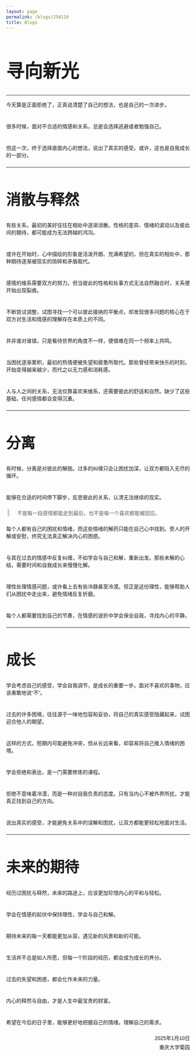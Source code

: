 ```yaml
---
layout: page
permalink: /blogs/250110
title: Blogs
---
```


<style>
  /* 定义两种字体 */
  @font-face {
    font-family: 'TitleFont';  /* 标题字体 */
    src: url('/assets/fonts/SMILEYSANS.TTF') format('truetype');
  }

  @font-face {
    font-family: 'BodyFont';  /* 正文字体 */
    src: url('/assets/fonts/DENG.TTF') format('truetype');
  }

  

  /* 正文字体设置 */
  body {
    font-family: 'BodyFont', sans-serif;  /* 正文使用BodyFont */
  }
  p {
    font-family: 'BodyFont', sans-serif;  /* 正文使用BodyFont */
    margin-top: 15px;  /* 设置段落顶部间距，例如15px */
    margin-bottom: 23px;  /* 设置段落底部间距，例如15px */
    }
  h1 {
    font-size:50px;
  }
  h2 {
    font-size:40px;
  }
    
/* 设置 blockquote 和 q 的字体 */
  blockquote {font-weight: normal;
    font-family: 'TitleFont', sans-serif;  /* 引用使用BodyFont */
    /* font-style: italic;  设置引用的字体样式为斜体 */
    border-left: 5px solid #ccc;  /* 添加左边框以突出显示引用 */
    margin: 0em 0.3em;  /* 设置引用的上下外边距 */
    padding: 0.01px 1.5em;  /* 设置引用的内边距 */
  }

  q {
    font-family: 'TitleFont', sans-serif;  /* 短引用使用BodyFont */
    quotes: "“" "”" "‘" "’";  /* 设置引号样式 */
  }
</style>

# 寻向新光

---

今天算是正面拒绝了，正真说清楚了自己的想法，也是自己的一次进步。

<br>很多时候，面对不合适的情感和关系，总是会选择逃避或者勉强自己。

<br>但这一次，终于选择直面内心的想法，说出了真实的感受。或许，这也是自我成长的一部分。

---

## 消散与释然

有些关系，最初的美好往往在相处中逐渐消散。性格的差异、情绪的波动以及彼此间的期待，都可能成为无法跨越的鸿沟。

<br>或许在开始时，心中描绘的形象是活泼开朗、充满希望的，但在真实的相处中，那种期待逐渐被现实的琐碎和矛盾取代。

<br>感情的维系需要双方的努力。但当彼此的性格和处事方式无法自然融合时，关系便开始出现裂痕。

<br>不断尝试调整，试图寻找一个可以彼此接纳的平衡点，却发现很多问题的核心在于双方对生活和情感的理解存在本质上的不同。

<br>并非谁对谁错，只是看待世界的角度不一样，便很难在同一个频率上共鸣。

<br>当困扰逐渐累积，最初的热情便被失望和疲惫所取代。那些曾经带来快乐的时刻，开始变得越来越少，而代之以无力感和消耗感。

<br>人与人之间的关系，无法仅靠喜欢来维系，还需要彼此的舒适和自然。缺少了这些基础，任何感情都会变得沉重。

---

## 分离

有时候，分离是对彼此的解脱。过多的纠缠只会让困扰加深，让双方都陷入无尽的循环。

<br>能够在合适的时间停下脚步，反思彼此的关系，认清无法继续的现实。

> 不是每一段感情都能走到最后，也不是每一个喜欢都能被回应。

每个人都有自己的困扰和情绪，而这些情绪的解药只能在自己心中找到。旁人的开解或安慰，终究无法真正解决内心的困惑。

<br>与其在过去的情感中反复纠缠，不如学会与自己和解，重新出发。那些未解的心结，需要时间和自我成长来慢慢化解。

<br>理性处理情感问题，或许看上去有些冷静甚至冷漠。但正是这份理性，能够帮助人们从困扰中走出来，避免情绪反复折磨。

<br>每个人都需要找到自己的节奏，在情感的波折中学会保全自我，寻找内心的平静。

---

## 成长

学会考虑自己的感受，学会自我调节，是成长的重要一步。面对不喜欢的事物，应该勇敢地说“不”。

<br>过去的许多困境，往往源于一味地包容和妥协，将自己的真实感受隐藏起来，试图迎合他人的期望。

<br>这样的方式，短期内可能避免冲突，但从长远来看，却容易将自己推入情绪的困境。

<br>学会拒绝和表达，是一门需要修炼的课程。

<br>拒绝不意味着冷漠，而是一种对自我负责的态度。只有当内心不被外界所扰，才能真正找到自己的方向。

<br>说出真实的感受，才能避免关系中的误解和困扰，让双方都能更轻松地面对生活。

---

## 未来的期待

经历过困扰与释然，未来的路途上，应该更加珍惜内心的平和与轻松。

<br>学会在情感的起伏中保持理性，学会与自己和解。

<br>期待未来的每一天都能更加从容，遇见新的风景和新的可能。

<br>生活并不总是如人所愿，但每一个阶段的经历，都会成为成长的养分。

<br>过去的失望和困惑，都会化作未来的力量。

<br>内心的释然与自由，才是人生中最宝贵的财富。

<br>希望在今后的日子里，能够更好地把握自己的情绪，理解自己的需求。

<div style="text-align: right;">
  <!-- 插入名字图片 -->
  <!-- <img src="https://wujie3375.github.io\blogs\images\sign.png" alt="名字" style="width: 75px; vertical-align: middle;"> -->
  
  <!-- 日期和地点 -->
  <p style="margin: 5px 0;">2025年1月10日</p>
  <p style="margin: 5px 0;">重庆大学菊园</p>
</div>